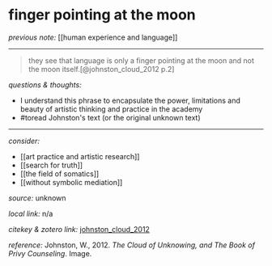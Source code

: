 # finger pointing at the moon

_previous note:_  [[human experience and language]]

---

>they see that language is only a finger pointing at the moon and not the moon itself.[@johnston_cloud_2012 p.2]

_questions & thoughts:_

- I understand this phrase to encapsulate the power, limitations and beauty of artistic thinking and practice in the academy
- #toread Johnston's text (or the original unknown text)

--- 

_consider:_ 

- [[art practice and artistic research]]
- [[search for truth]]
- [[the field of somatics]]
- [[without symbolic mediation]]


_source:_ unknown

_local link:_ n/a

_citekey & zotero link:_ [johnston_cloud_2012](zotero://select/items/1_5C9D6UZA)

_reference:_ Johnston, W., 2012. _The Cloud of Unknowing, and The Book of Privy Counseling_. Image.


